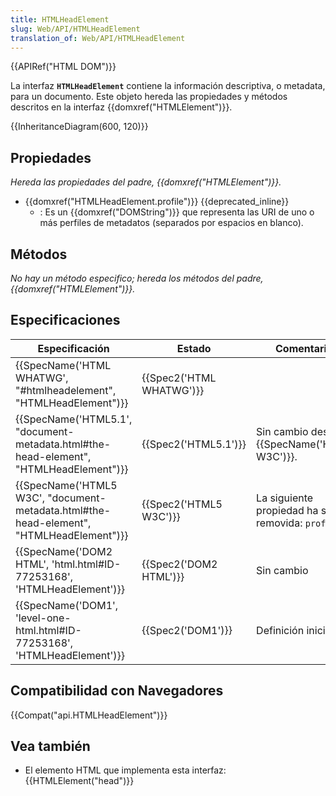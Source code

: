 ```yaml
---
title: HTMLHeadElement
slug: Web/API/HTMLHeadElement
translation_of: Web/API/HTMLHeadElement
---
```


{{APIRef("HTML DOM")}}

La interfaz **`HTMLHeadElement`** contiene la información descriptiva, o metadata, para un documento. Este objeto hereda las propiedades y métodos descritos en la interfaz {{domxref("HTMLElement")}}.

{{InheritanceDiagram(600, 120)}}

## Propiedades

_Hereda las propiedades del padre, {{domxref("HTMLElement")}}._

- {{domxref("HTMLHeadElement.profile")}} {{deprecated_inline}}
  - : Es un {{domxref("DOMString")}} que representa las URI de uno o más perfiles de metadatos (separados por espacios en blanco).

## Métodos

_No hay un método especifico; hereda los métodos del padre, {{domxref("HTMLElement")}}._

## Especificaciones

| Especificación                                                                                                       | Estado                           | Comentarios                                         |
| -------------------------------------------------------------------------------------------------------------------- | -------------------------------- | --------------------------------------------------- |
| {{SpecName('HTML WHATWG', "#htmlheadelement", "HTMLHeadElement")}}                             | {{Spec2('HTML WHATWG')}} |                                                     |
| {{SpecName('HTML5.1', "document-metadata.html#the-head-element", "HTMLHeadElement")}}     | {{Spec2('HTML5.1')}}     | Sin cambio desde {{SpecName('HTML5 W3C')}}.  |
| {{SpecName('HTML5 W3C', "document-metadata.html#the-head-element", "HTMLHeadElement")}} | {{Spec2('HTML5 W3C')}}     | La siguiente propiedad ha sido removida: `profile`. |
| {{SpecName('DOM2 HTML', 'html.html#ID-77253168', 'HTMLHeadElement')}}                         | {{Spec2('DOM2 HTML')}}     | Sin cambio                                          |
| {{SpecName('DOM1', 'level-one-html.html#ID-77253168', 'HTMLHeadElement')}}                 | {{Spec2('DOM1')}}         | Definición inicial                                  |

## Compatibilidad con Navegadores

{{Compat("api.HTMLHeadElement")}}

## Vea también

- El elemento HTML que implementa esta interfaz: {{HTMLElement("head")}}
